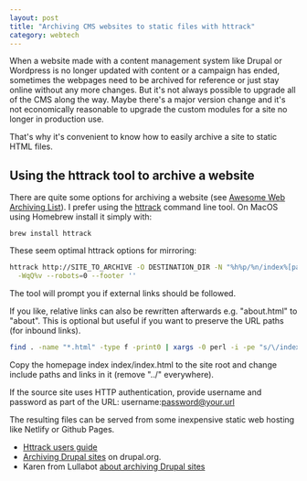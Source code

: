 ```yaml
---
layout: post
title: "Archiving CMS websites to static files with httrack"
category: webtech
---
```


When a website made with a content management system like Drupal or Wordpress is no longer updated with content or a campaign has ended, sometimes the webpages need to be archived for reference or just stay online without any more changes. But it's not always possible to upgrade all of the CMS along the way. Maybe there's a major version change and it's not economically reasonable to upgrade the custom modules for a site no longer in production use.

That's why it's convenient to know how to easily archive a site to static HTML files.

## Using the httrack tool to archive a website

There are quite some options for archiving a website (see [Awesome Web Archiving List](https://github.com/iipc/awesome-web-archiving/)). I prefer using the [httrack](https://www.httrack.com/) command line tool. On MacOS using Homebrew install it simply with:

```
brew install httrack
```

These seem optimal httrack options for mirroring:

```bash
httrack http://SITE_TO_ARCHIVE -O DESTINATION_DIR -N "%h%p/%n/index%[page].%t" \
  -WqQ%v --robots=0 --footer ''
```

The tool will prompt you if external links should be followed.

If you like, relative links can also be rewritten afterwards e.g. "about.html" to "about". This is optional but useful if you want to preserve the URL paths (for inbound links).

```bash
find . -name "*.html" -type f -print0 | xargs -0 perl -i -pe "s/\/index.html/\//g"
```

Copy the homepage index index/index.html to the site root and change include paths and links in it (remove "../" everywhere).

If the source site uses HTTP authentication, provide username and password as part of the URL: username:password@your.url

The resulting files can be served from some inexpensive static web hosting like Netlify or Github Pages.

* [Httrack users guide](http://www.httrack.com/html/fcguide.html)
* [Archiving Drupal sites](https://www.drupal.org/node/27882/) on drupal.org.
* Karen from Lullabot [about archiving Drupal sites](https://www.lullabot.com/articles/sending-drupal-site-retirement-using-httrack/)
